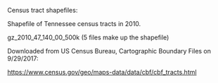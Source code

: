 

Census tract shapefiles:

Shapefile of Tennessee census tracts in 2010.

gz_2010_47_140_00_500k (5 files make up the shapefile)

Downloaded from US Census Bureau, Cartographic Boundary Files on 9/29/2017:  

https://www.census.gov/geo/maps-data/data/cbf/cbf_tracts.html

